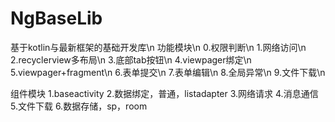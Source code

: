 # NgBaseLib
基于kotlin与最新框架的基础开发库\n
功能模块\n
0.权限判断\n
1.网络访问\n
2.recyclerview多布局\n
3.底部tab按钮\n
4.viewpager绑定\n
5.viewpager+fragment\n
6.表单提交\n
7.表单编辑\n
8.全局异常\n
9.文件下载\n

 组件模块
1.baseactivity
2.数据绑定，普通，listadapter
3.网络请求
4.消息通信
5.文件下载
6.数据存储，sp，room
